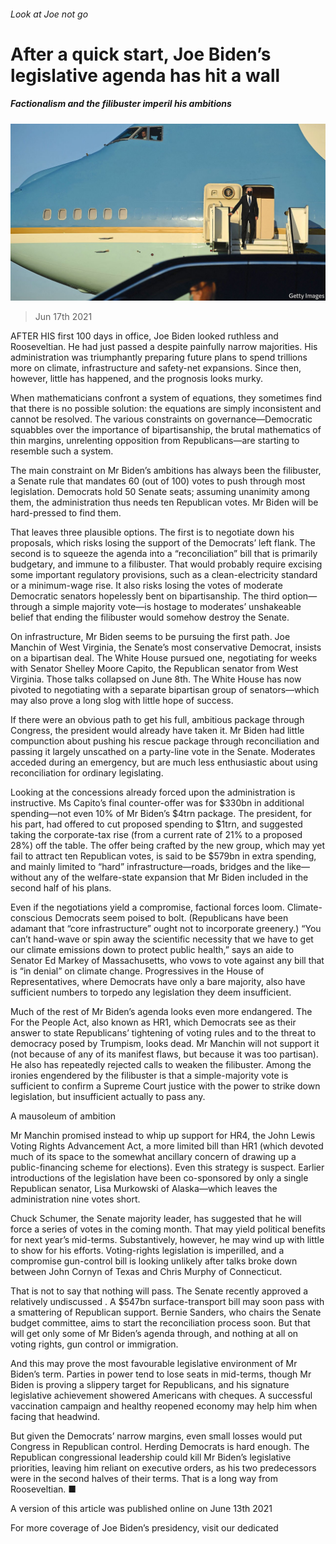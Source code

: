 ###### Look at Joe not go

# After a quick start, Joe Biden’s legislative agenda has hit a wall 

##### Factionalism and the filibuster imperil his ambitions 

![image](images/20210619_usp007.jpg) 

> Jun 17th 2021 

AFTER HIS first 100 days in office, Joe Biden looked ruthless and Rooseveltian. He had just passed a  despite painfully narrow majorities. His administration was triumphantly preparing future plans to spend trillions more on climate, infrastructure and safety-net expansions. Since then, however, little has happened, and the prognosis looks murky.

When mathematicians confront a system of equations, they sometimes find that there is no possible solution: the equations are simply inconsistent and cannot be resolved. The various constraints on governance—Democratic squabbles over the importance of bipartisanship, the brutal mathematics of thin margins, unrelenting opposition from Republicans—are starting to resemble such a system.


The main constraint on Mr Biden’s ambitions has always been the filibuster, a Senate rule that mandates 60 (out of 100) votes to push through most legislation. Democrats hold 50 Senate seats; assuming unanimity among them, the administration thus needs ten Republican votes. Mr Biden will be hard-pressed to find them.

That leaves three plausible options. The first is to negotiate down his proposals, which risks losing the support of the Democrats’ left flank. The second is to squeeze the agenda into a “reconciliation” bill that is primarily budgetary, and immune to a filibuster. That would probably require excising some important regulatory provisions, such as a clean-electricity standard or a minimum-wage rise. It also risks losing the votes of moderate Democratic senators hopelessly bent on bipartisanship. The third option— through a simple majority vote—is hostage to moderates’ unshakeable belief that ending the filibuster would somehow destroy the Senate.

On infrastructure, Mr Biden seems to be pursuing the first path. Joe Manchin of West Virginia, the Senate’s most conservative Democrat, insists on a bipartisan deal. The White House pursued one, negotiating for weeks with Senator Shelley Moore Capito, the Republican senator from West Virginia. Those talks collapsed on June 8th. The White House has now pivoted to negotiating with a separate bipartisan group of senators—which may also prove a long slog with little hope of success.

If there were an obvious path to get his full, ambitious package through Congress, the president would already have taken it. Mr Biden had little compunction about pushing his rescue package through reconciliation and passing it largely unscathed on a party-line vote in the Senate. Moderates acceded during an emergency, but are much less enthusiastic about using reconciliation for ordinary legislating.

Looking at the concessions already forced upon the administration is instructive. Ms Capito’s final counter-offer was for $330bn in additional spending—not even 10% of Mr Biden’s $4trn package. The president, for his part, had offered to cut proposed spending to $1trn, and suggested taking the corporate-tax rise (from a current rate of 21% to a proposed 28%) off the table. The offer being crafted by the new group, which may yet fail to attract ten Republican votes, is said to be $579bn in extra spending, and mainly limited to “hard” infrastructure—roads, bridges and the like—without any of the welfare-state expansion that Mr Biden included in the second half of his plans.

Even if the negotiations yield a compromise, factional forces loom. Climate-conscious Democrats seem poised to bolt. (Republicans have been adamant that “core infrastructure” ought not to incorporate greenery.) “You can’t hand-wave or spin away the scientific necessity that we have to get our climate emissions down to protect public health,” says an aide to Senator Ed Markey of Massachusetts, who vows to vote against any bill that is “in denial” on climate change. Progressives in the House of Representatives, where Democrats have only a bare majority, also have sufficient numbers to torpedo any legislation they deem insufficient.

Much of the rest of Mr Biden’s agenda looks even more endangered. The For the People Act, also known as HR1, which Democrats see as their answer to state Republicans’ tightening of voting rules and to the threat to democracy posed by Trumpism, looks dead. Mr Manchin will not support it (not because of any of its manifest flaws, but because it was too partisan). He also has repeatedly rejected calls to weaken the filibuster. Among the ironies engendered by the filibuster is that a simple-majority vote is sufficient to confirm a Supreme Court justice with the power to strike down legislation, but insufficient actually to pass any.

A mausoleum of ambition

Mr Manchin promised instead to whip up support for HR4, the John Lewis Voting Rights Advancement Act, a more limited bill than HR1 (which devoted much of its space to the somewhat ancillary concern of drawing up a public-financing scheme for elections). Even this strategy is suspect. Earlier introductions of the legislation have been co-sponsored by only a single Republican senator, Lisa Murkowski of Alaska—which leaves the administration nine votes short.

Chuck Schumer, the Senate majority leader, has suggested that he will force a series of votes in the coming month. That may yield political benefits for next year’s mid-terms. Substantively, however, he may wind up with little to show for his efforts. Voting-rights legislation is imperilled, and a compromise gun-control bill is looking unlikely after talks broke down between John Cornyn of Texas and Chris Murphy of Connecticut.

That is not to say that nothing will pass. The Senate recently approved a relatively undiscussed . A $547bn surface-transport bill may soon pass with a smattering of Republican support. Bernie Sanders, who chairs the Senate budget committee, aims to start the reconciliation process soon. But that will get only some of Mr Biden’s agenda through, and nothing at all on voting rights, gun control or immigration.

And this may prove the most favourable legislative environment of Mr Biden’s term. Parties in power tend to lose seats in mid-terms, though Mr Biden is proving a slippery target for Republicans, and his signature legislative achievement showered Americans with cheques. A successful vaccination campaign and healthy reopened economy may help him when facing that headwind.

But given the Democrats’ narrow margins, even small losses would put Congress in Republican control. Herding Democrats is hard enough. The Republican congressional leadership could kill Mr Biden’s legislative priorities, leaving him reliant on executive orders, as his two predecessors were in the second halves of their terms. That is a long way from Rooseveltian. ■

A version of this article was published online on June 13th 2021

For more coverage of Joe Biden’s presidency, visit our dedicated 

